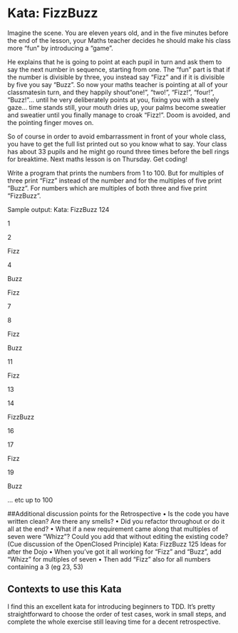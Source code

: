 # Kata: FizzBuzz
Imagine the scene. You are eleven years old, and in the five
minutes before the end of the lesson, your Maths teacher
decides he should make his class more “fun” by introducing
a “game”. 

He explains that he is going to point at each pupil
in turn and ask them to say the next number in sequence,
starting from one. The “fun” part is that if the number is
divisible by three, you instead say “Fizz” and if it is divisible
by five you say “Buzz”. 
So now your maths teacher is pointing
at all of your classmatesin turn, and they happily shout“one!”,
“two!”, “Fizz!”, “four!”, “Buzz!”… until he very deliberately
points at you, fixing you with a steely gaze… time stands
still, your mouth dries up, your palms become sweatier and
sweatier until you finally manage to croak “Fizz!”. Doom is
avoided, and the pointing finger moves on.

So of course in order to avoid embarrassment in front of your
whole class, you have to get the full list printed out so you
know what to say. Your class has about 33 pupils and he might
go round three times before the bell rings for breaktime. Next
maths lesson is on Thursday. Get coding!

Write a program that prints the numbers from 1 to 100. But
for multiples of three print “Fizz” instead of the number and
for the multiples of five print “Buzz”. For numbers which are
multiples of both three and five print “FizzBuzz”.

Sample output:
Kata: FizzBuzz 124

1

2

Fizz

4

Buzz

Fizz

7

8

Fizz

Buzz

11

Fizz

13

14

FizzBuzz

16

17

Fizz

19

Buzz

… etc up to 100

##Additional discussion points for the
Retrospective
• Is the code you have written clean? Are there any
smells?
• Did you refactor throughout or do it all at the end?
• What if a new requirement came along that multiples
of seven were “Whizz”? Could you add that without
editing the existing code? (Cue discussion of the OpenClosed Principle)
Kata: FizzBuzz 125
Ideas for after the Dojo
• When you’ve got it all working for “Fizz” and “Buzz”,
add “Whizz” for multiples of seven
• Then add “Fizz” also for all numbers containing a 3 (eg
23, 53)

## Contexts to use this Kata
I find this an excellent kata for introducing beginners to TDD.
It’s pretty straightforward to choose the order of test cases,
work in small steps, and complete the whole exercise still
leaving time for a decent retrospective.
